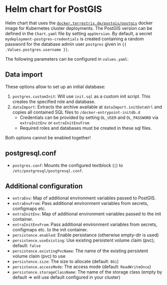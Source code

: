 # Helm chart for PostGIS

Helm chart that uses the [`docker.terrestris.de/postgis/postgis`](https://docker.terrestris.de/postgis/postgis) docker image for Kubernetes cluster deployments.
The PostGIS version can be defined in the `Chart.yaml` file by setting `appVersion`.
By default, a secret `mydeployment-postgres-credentials` is created containing a random password for the database admin user `postgres` given in `{{ .Values.postgres.username }}`.

The following parameters can be configured in `values.yaml`:

## Data import

These options allow to set up an initial database:

1. `postgres.customInit`: Will use `init.sql` as a custom init script. This creates the specified role and database.
2. `dataImport`: Extracts the archive available at `dataImport.initDataUrl` and copies all contained SQL files to `/docker-entrypoint-initdb.d`
    * Credentials can be provided by setting `DL_USER` and `DL_PASSWORD` via `extraInitEnv` or `extraInitEnvFrom`
    * Required roles and databases must be created in these sql files.

Both options cannot be enabled together!

## postgresql.conf

* `postgres.conf`: Mounts the configured textblock (`|`) to `/etc/postgresql/postgresql.conf`.

## Additional configuration

* `extraEnv`: Map of additional environment variables passed to PostGIS.
* `extraEnvFrom`: Pass additional environment variables from secrets, configmaps etc.
* `extraInitEnv`: Map of additional environment variables passed to the init container.
* `extraInitEnvFrom`: Pass additional environment variables from secrets, configmaps etc. to the init container.
* `persistence.enabled`: Enable persistance (otherwise empty-dir is used)
* `persistence.useExisting`: Use existing persistent volume claim (pvc); default: `false`
* `persistence.existingPvcName`: The name of the existing persistent volume claim (pvc) to use
* `persistence.size`: The size to allocate (default: `8Gi`)
* `persistence.accessMode`: The access mode (default: `ReadWriteOnce`)
* `persistence.storageClassName`: The name of the storage class (empty by default => will use default configured in your cluster)
